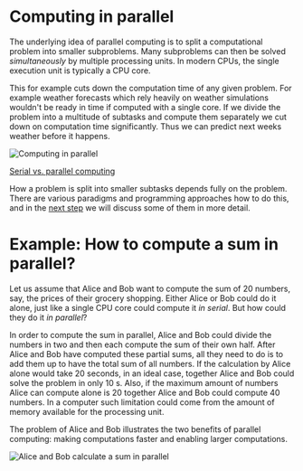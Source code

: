<!-- Title: How to compute in parallel? -->

<!-- Short description:

In this article, we briefly introduce the basic idea of parallel computing and
demonstrate it with a simple example.

-->

# Computing in parallel

The underlying idea of parallel computing is to split a computational problem
into smaller subproblems. Many subproblems can then be solved
*simultaneously* by multiple processing units. In modern CPUs, the single
execution unit is typically a CPU core.

This for example cuts down the computation time of any given problem. For example weather forecasts which rely heavily on weather simulations wouldn't be ready in time if computed with a single core. If we divide the problem into a multitude of subtasks and compute them separately we cut down on computation time significantly. Thus we can predict next weeks weather before it happens. 

![Computing in parallel](images/compp.png)

[Serial vs. parallel computing](https://www.youtube.com/watch?v=XIiq7LUX7uo)

How a problem is split into smaller subtasks depends fully on the problem.
There are various paradigms and programming approaches how to do this,
and in the [next step](concepts.md) we will discuss some of them in more
detail.

# Example: How to compute a sum in parallel?

Let us assume that Alice and Bob want to compute the sum of 20 numbers, say,
the prices of their grocery shopping. Either Alice or Bob could do it alone,
just like a single CPU core could compute it *in serial*. But how could they
do it *in parallel*?

In order to compute the sum in parallel, Alice and Bob
could divide the numbers in two and then each compute the sum of their own
half. After Alice and Bob have computed these partial sums, all they need
to do is to add them up to have the total sum of all numbers. If
the calculation by Alice alone would take 20 seconds, in an ideal case,
together Alice and Bob could solve the problem in only 10
s. Also, if the maximum amount of numbers Alice can compute alone is
20 together Alice and Bob could
compute 40 numbers. In a computer such limitation could come from the amount of memory
available for the processing unit.

The problem of Alice and Bob illustrates the two benefits of parallel
computing: making computations faster and enabling larger computations.

![Alice and Bob calculate a sum in parallel](images/alice-bob-sum.png)

